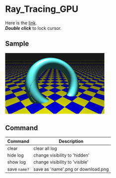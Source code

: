 # Ray_Tracing_GPU

Here is the [link](https://ktechi.github.io/Ray_Tracing_GPU/).\
___Double click___ to lock cursor.

## Sample
<img src="image/1.png" style="width:20rem;"/>
<!-- <img src="image/2.png" style="width:20rem;"/> -->

## Command
| Command | Description |
|---------|-------------|
| clear | clear all log |
| hide log | change visibility to 'hidden' |
| show log | change visibility to 'visible' |
| save `name?` | save as 'name'.png or download.png |
